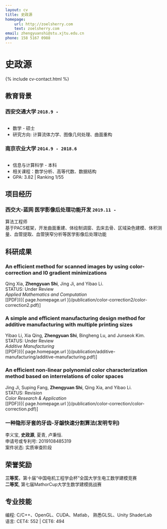 ```yaml
---
layout: cv
title: 史政源
homepage:
    url: http://zoelsherry.com
    text: zoelsherry.com
email: zhengyuanshi@stu.xjtu.edu.cn
phone: 158 5167 0988
---
```

# 史政源

<!--
include contact information from the front matter
Supported arguments:
    - homepage: url, text
    - phone
    - email
-->
{% include cv-contact.html %}

## **教育背景**

### __西安交通大学__ `2018.9 -`
```

```
- 数学 - 硕士
- 研究方向: 计算流体力学、图像几何处理、曲面重构

### __南京农业大学__ `2014.9 - 2018.6`
```

```
- 信息与计算科学 - 本科
- 相关课程：数学分析、高等代数、数据结构
- GPA: 3.82 \| Ranking 1/55

## 项目经历

### **西交大-蓝网 医学影像后处理功能开发** `2019.11 -`

算法工程师<br>
基于PACS框架，开发曲面重建、体绘制调窗、去床去骨、区域染色建模、体积测量、血管提取、血管狭窄分析等医学影像后处理功能

## 科研成果

### **An efficient method for scanned images by using color-correction and l0 gradient minimizations**

Qing Xia, **Zhengyuan Shi**, Jing Ji, and Yibao Li.<br>
STATUS: Under Review<br>
_Applied Mathematics and Computation_<br>
[[PDF]({{ page.homepage.url }}/publication/color-correction2/color-correction2.pdf)]

### **A simple and efficient manufacturing design method for additive manufacturing with multiple printing sizes**

Yibao Li, Xia Qing, **Zhengyuan Shi**, Bingheng Lu, and Junseok Kim.<br>
STATUS: Under Review<br>
_Additive Manufacturing_<br>
[[PDF]({{ page.homepage.url }}/publication/additive-manufacturing/additive-manufacturing.pdf)]

### **An efficient non-linear polynomial color characterization method based on interrelations of color spaces**

Jing Ji, Suping Fang, **Zhengyuan Shi**,  Qing Xia, and Yibao Li.<br>
STATUS: Revision<br>
_Color Research & Application_<br>
[[PDF]({{ page.homepage.url }}/publication/color-correction/color-correction.pdf)]

### **一种隐形牙套的牙齿-牙龈快速分割算法(发明专利)**

李义宝, **史政源**, 夏青, 卢秉恒.<br>
申请号或专利号: 2019108485319<br>
案件状态: 实质审查阶段

## 荣誉奖励

**三等奖**，第十届“中国电机工程学会杯”全国大学生电工数学建模竞赛 <br>
**二等奖**, 第七届MathorCup大学生数学建模挑战赛 <br>

## 专业技能

编程:  C/C++、OpenGL、CUDA、Matlab， 熟悉GLSL、Unity ShaderLab<br>
语言:  CET4: 552 | CET6: 494 <br>

<!-- ### Footer

Last updated: April 2019 -->
